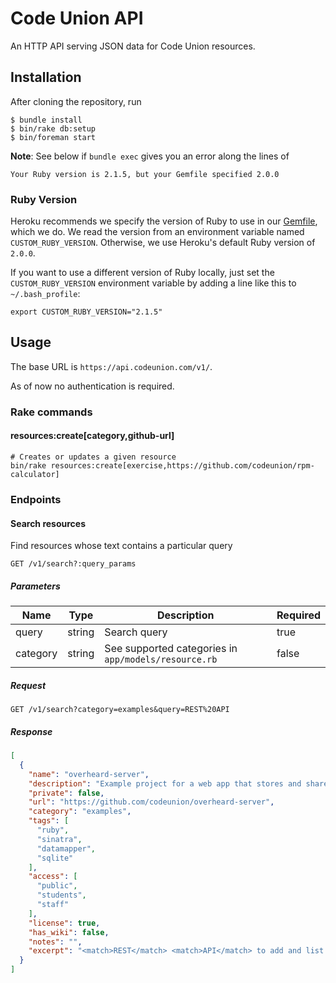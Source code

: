 # Code Union API

An HTTP API serving JSON data for Code Union resources.

## Installation

After cloning the repository, run

```shell-session
$ bundle install
$ bin/rake db:setup
$ bin/foreman start
```

**Note**: See below if `bundle exec` gives you an error along the lines of

```text
Your Ruby version is 2.1.5, but your Gemfile specified 2.0.0
```

### Ruby Version

Heroku recommends we specify the version of Ruby to use in our
[Gemfile](Gemfile), which we do.  We read the version from an environment
variable named `CUSTOM_RUBY_VERSION`.  Otherwise, we use Heroku's
default Ruby version of `2.0.0`.

If you want to use a different version of Ruby locally, just set the
`CUSTOM_RUBY_VERSION` environment variable by adding a line like this to
`~/.bash_profile`:

```text
export CUSTOM_RUBY_VERSION="2.1.5"
```

## Usage

The base URL is `https://api.codeunion.com/v1/`.

As of now no authentication is required.

### Rake commands

#### resources:create[category,github-url]

```
# Creates or updates a given resource
bin/rake resources:create[exercise,https://github.com/codeunion/rpm-calculator]
```

### Endpoints

#### Search resources

Find resources whose text contains a particular query

```
GET /v1/search?:query_params
```

##### Parameters

Name | Type | Description | Required
-----|------|-------------|---------
query | string | Search query | true
category | string | See supported categories in `app/models/resource.rb` | false

##### Request

```
GET /v1/search?category=examples&query=REST%20API
```

##### Response

```json
[
  {
    "name": "overheard-server",
    "description": "Example project for a web app that stores and shares hilarious, out of context quotess and quips.",
    "private": false,
    "url": "https://github.com/codeunion/overheard-server",
    "category": "examples",
    "tags": [
      "ruby",
      "sinatra",
      "datamapper",
      "sqlite"
    ],
    "access": [
      "public",
      "students",
      "staff"
    ],
    "license": true,
    "has_wiki": false,
    "notes": "",
    "excerpt": "<match>REST</match> <match>API</match> to add and list Overheards\n\nFor a list of planned and implemented features, known bugs, etc. check the\n[CHANGELOG"
  }
]
```
